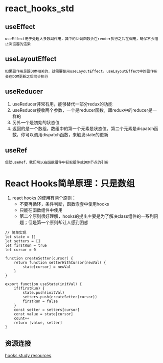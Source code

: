 # react_hooks_std

## useEffect
    useEffect用于处理大多数副作用，其中的回调函数会在render执行之后在调用，确保不会阻止浏览器的渲染

## useLayoutEffect
    如果副作用是跟DOM相关的，就需要使用useLayoutEffect。useLayoutEffect中的副作用会在DOM更新之后同步执行

## useReducer
1. useReducer非常有用，能够替代一部分redux的功能
2. useReducer接收两个参数，一个是reducer函数，跟redux中的reducer是一样的
3. 另外一个是初始的状态值
4. 返回的是一个数组，数组中的第一个元素是状态值，第二个元素是dispatch函数，你可以调用dispatch函数，来触发state的更新

## useRef
    借助useRef，我们可以在函数组件中获取组件或DOM节点的引用


# React Hooks简单原理：只是数组
1. react hooks 的使用有两个原则：
    - 不要再循环，条件判断，函数嵌套中使用hooks
    - 只能在函数组件中使用
    - 第二个原则很好理解，hooks的提出主要是为了解决class组件的一系列问题；但是第一个原则却让人感到困惑
```
// 简单实现
let state = []
let setters = []
let firstRun = true
let cursor = 0

function createSetter(cursor) {
    return function setterWithCursor(newVal) {
        state[cursor] = newVal
    }
}

export function useState(initVal) {
    if(firstRun) {
        state.push(initVal)
        setters.push(createSetter(cursor))
        firstRun = false
    }
    const setter = setters[cursor]
    const value = state[cursor]
    count++ 
    return [value, setter]
}
```

## 资源连接
[hooks study resources](https://zhuanlan.zhihu.com/p/51356920)
